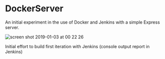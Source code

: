 # DockerServer

An initial experiment in the use of Docker and Jenkins with a simple Express server.


![screen shot 2019-01-03 at 00 22 26](https://user-images.githubusercontent.com/25869284/50618916-c2d09b80-0eed-11e9-9365-91cc5895035e.png)

Initial effort to build first iteration with Jenkins (console output report in Jenkins)
